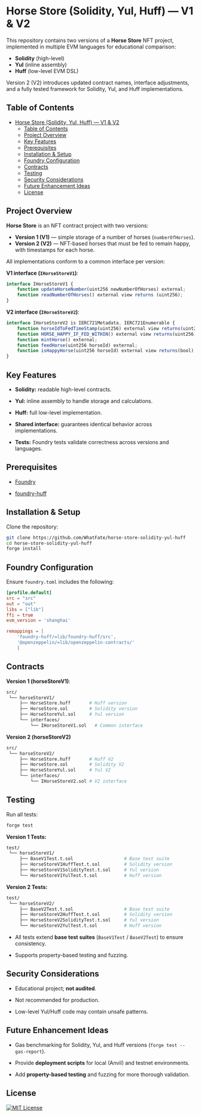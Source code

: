 # Horse Store (Solidity, Yul, Huff) — V1 & V2

This repository contains two versions of a **Horse Store** NFT project, implemented in multiple EVM languages for educational comparison:

- **Solidity** (high-level)
- **Yul** (inline assembly)
- **Huff** (low-level EVM DSL)

Version 2 (V2) introduces updated contract names, interface adjustments, and a fully tested framework for Solidity, Yul, and Huff implementations.


## Table of Contents
- [Horse Store (Solidity, Yul, Huff) — V1 \& V2](#horse-store-solidity-yul-huff--v1--v2)
  - [Table of Contents](#table-of-contents)
  - [Project Overview](#project-overview)
  - [Key Features](#key-features)
  - [Prerequisites](#prerequisites)
  - [Installation \& Setup](#installation--setup)
  - [Foundry Configuration](#foundry-configuration)
  - [Contracts](#contracts)
  - [Testing](#testing)
  - [Security Considerations](#security-considerations)
  - [Future Enhancement Ideas](#future-enhancement-ideas)
  - [License](#license)


## Project Overview

**Horse Store** is an NFT contract project with two versions:

- **Version 1 (V1)** — simple storage of a number of horses (`numberOfHorses`).
- **Version 2 (V2)** — NFT-based horses that must be fed to remain happy, with timestamps for each horse.

All implementations conform to a common interface per version:

**V1 interface (`IHorseStoreV1`)**:

```javascript
interface IHorseStoreV1 {
    function updateHorseNumber(uint256 newNumberOfHorses) external;
    function readNumberOfHorses() external view returns (uint256);
}
```

**V2 interface (`IHorseStoreV2`)**:

```javascript
interface IHorseStoreV2 is IERC721Metadata, IERC721Enumerable {
    function horseIdToFedTimeStamp(uint256) external view returns(uint256);
    function HORSE_HAPPY_IF_FED_WITHIN() external view returns(uint256);
    function mintHorse() external;
    function feedHorse(uint256 horseId) external;
    function isHappyHorse(uint256 horseId) external view returns(bool);
}
```

## Key Features

- **Solidity:** readable high-level contracts.

- **Yul:** inline assembly to handle storage and calculations.

- **Huff:** full low-level implementation.

- **Shared interface:** guarantees identical behavior across implementations.

- **Tests:** Foundry tests validate correctness across versions and languages.

## Prerequisites

- [Foundry](https://book.getfoundry.sh/)

- [foundry-huff](https://github.com/huff-language/foundry-huff)

## Installation & Setup

Clone the repository:

```bash
git clone https://github.com/WhatFate/horse-store-solidity-yul-huff
cd horse-store-solidity-yul-huff
forge install
```

## Foundry Configuration

Ensure `foundry.toml` includes the following:

```toml
[profile.default]
src = "src"
out = "out"
libs = ["lib"]
ffi = true
evm_version = 'shanghai'

remappings = [
    'foundry-huff/=lib/foundry-huff/src',
    '@openzeppelin/=lib/openzeppelin-contracts/'
    ]

```

## Contracts

**Version 1 (horseStoreV1)**:

```bash
src/
 └── horseStoreV1/
     ├── HorseStore.huff       # Huff version
     ├── HorseStore.sol        # Solidity version
     ├── HorseStoreYul.sol     # Yul version
     └── interfaces/
         └── IHorseStoreV1.sol   # Common interface
```

**Version 2 (horseStoreV2)**

```bash
src/
 └── horseStoreV2/
     ├── HorseStore.huff       # Huff V2
     ├── HorseStore.sol        # Solidity V2
     ├── HorseStoreYul.sol     # Yul V2
     └── interfaces/
         └── IHorseStoreV2.sol # V2 interface

```

## Testing

Run all tests:

```bash
forge test
```

**Version 1 Tests:**

```bash
test/
 └── horseStoreV1/
     ├── BaseV1Test.t.sol                   # Base test suite
     ├── HorseStoreV1HuffTest.t.sol         # Solidity version
     ├── HorseStoreV1SolidityTest.t.sol     # Yul version
     └── HorseStoreV1YulTest.t.sol          # Huff version
```

**Version 2 Tests:**

```bash
test/
 └── horseStoreV2/
     ├── BaseV2Test.t.sol                   # Base test suite
     ├── HorseStoreV2HuffTest.t.sol         # Solidity version
     ├── HorseStoreV2SolidityTest.t.sol     # Yul version
     └── HorseStoreV2YulTest.t.sol          # Huff version
```

- All tests extend **base test suites** (`BaseV1Test` / `BaseV2Test`) to ensure consistency.

- Supports property-based testing and fuzzing.

## Security Considerations

- Educational project; **not audited**.

- Not recommended for production.

- Low-level Yul/Huff code may contain unsafe patterns.

## Future Enhancement Ideas

- Gas benchmarking for Solidity, Yul, and Huff versions (`forge test --gas-report`).

- Provide **deployment scripts** for local (Anvil) and testnet environments.

- Add **property-based testing** and fuzzing for more thorough validation.

## License

[![MIT License](https://img.shields.io/badge/License-MIT-blue.svg)](LICENSE)